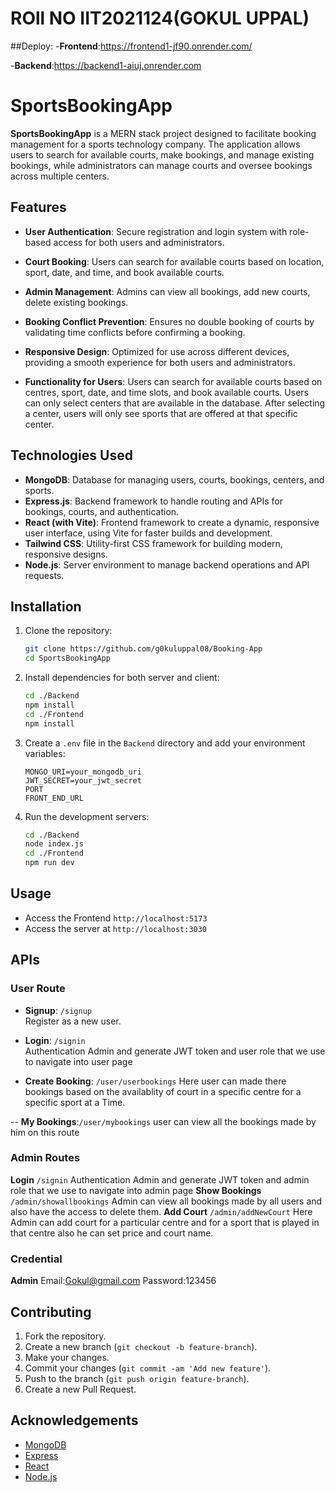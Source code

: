 
# ROll NO IIT2021124(GOKUL UPPAL)
##Deploy:
-**Frontend**:https://frontend1-jf90.onrender.com/

-**Backend**:https://backend1-aiuj.onrender.com

# SportsBookingApp

**SportsBookingApp** is a MERN stack project designed to facilitate booking management for a sports technology company. The application allows users to search for available courts, make bookings, and manage existing bookings, while administrators can manage courts and oversee bookings across multiple centers.

## Features

- **User Authentication**: Secure registration and login system with role-based access for both users and administrators.

- **Court Booking**: Users can search for available courts based on location, sport, date, and time, and book available courts.

- **Admin Management**: Admins can view all bookings, add new courts, delete existing bookings.

- **Booking Conflict Prevention**: Ensures no double booking of courts by validating time conflicts before confirming a booking.

- **Responsive Design**: Optimized for use across different devices, providing a smooth experience for both users and administrators.

- **Functionality for Users**:
Users can search for available courts based on centres, sport, date, and time slots, and book available courts.
Users can only select centers that are available in the database.
After selecting a center, users will only see sports that are offered at that specific center.

## Technologies Used

- **MongoDB**: Database for managing users, courts, bookings, centers, and sports.
- **Express.js**: Backend framework to handle routing and APIs for bookings, courts, and authentication.
- **React (with Vite)**: Frontend framework to create a dynamic, responsive user interface, using Vite for faster builds and development.
- **Tailwind CSS**: Utility-first CSS framework for building modern, responsive designs.
- **Node.js**: Server environment to manage backend operations and API requests.

## Installation

1. Clone the repository:
    ```bash
    git clone https://github.com/g0kuluppal08/Booking-App
    cd SportsBookingApp
    ```

2. Install dependencies for both server and client:
    ```bash
    cd ./Backend
    npm install
    cd ./Frontend
    npm install
    ```

3. Create a `.env` file in the `Backend` directory and add your environment variables:
    ```env
    MONGO_URI=your_mongodb_uri
    JWT_SECRET=your_jwt_secret
    PORT
    FRONT_END_URL
    ```

4. Run the development servers:
    ```bash
    cd ./Backend
    node index.js
    cd ./Frontend
    npm run dev
    ```

## Usage

- Access the Frontend `http://localhost:5173`
- Access the server at `http://localhost:3030`

## APIs

### User Route
- **Signup**: `/signup`  
  Register as a new user.
  
- **Login**: `/signin`  
  Authentication Admin and generate JWT token and user role that we use to navigate into user page

- **Create Booking**: `/user/userbookings`
  Here user can made there bookings based on the availablity of court in a specific centre for a specific sport at a Time.

-- **My Bookings**:`/user/mybookings`
  user can view all the bookings made by him on this route

### Admin Routes
  **Login** `/signin`
  Authentication Admin and generate JWT token and admin role that we use to navigate into admin page
  **Show Bookings** `/admin/showallbookings`
  Admin can view all bookings made by all users and also have the access to delete them.
  **Add Court** `/admin/addNewCourt`
  Here Admin can add court for a particular centre and for a sport that is played in that centre also he can set price and court name.

  ### Credential
  **Admin** 
  Email:Gokul@gmail.com
  Password:123456

## Contributing

1. Fork the repository.
2. Create a new branch (`git checkout -b feature-branch`).
3. Make your changes.
4. Commit your changes (`git commit -am 'Add new feature'`).
5. Push to the branch (`git push origin feature-branch`).
6. Create a new Pull Request.


## Acknowledgements

- [MongoDB](https://www.mongodb.com/)
- [Express](https://expressjs.com/)
- [React](https://reactjs.org/)
- [Node.js](https://nodejs.org/)
